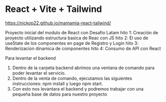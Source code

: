 # React + Vite + Tailwind

https://nickop22.github.io/mamamia-react-tailwind/

Proyecto inicial del modulo de React con Desafio Latam
hito 1: Creación de proyecto utilizando estructura basica de Reac con JS
hito 2: El uso de useState de los componentes en page de Registro y Login
hito 3: Renderizacion dinamica de componentes
hito 4: Consumo de API con React

Para levantar el backend

1. Dentro de la carpeta backend abrimos una ventana de comando para poder levantar el servicio.
2. Dentro de la venta de comando, ejecutamos las siguientes instrucciones: npm install y luego npm start.
3. Con esto nos levantara el backend y podremos trabajar con una pequeña base de datos para nuestro proyecto
